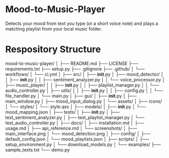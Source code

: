 # Mood-to-Music-Player
Detects your mood from text you type (or a short voice note) and plays a matching playlist from your local music folder.

# Respository Structure
mood-to-music-player/
│
├── README.md
├── LICENSE
├── requirements.txt
├── setup.py
├── .gitignore
├── .github/
│   └── workflows/
│       └── ci.yml
│
├── src/
│   ├── __init__.py
│   ├── mood_detector/
│   │   ├── __init__.py
│   │   ├── sentiment_analyzer.py
│   │   └── voice_processor.py
│   ├── music_player/
│   │   ├── __init__.py
│   │   ├── playlist_manager.py
│   │   └── audio_controller.py
│   ├── utils/
│   │   ├── __init__.py
│   │   ├── config.py
│   │   └── file_handler.py
│   └── main.py
│
├── gui/
│   ├── __init__.py
│   ├── main_window.py
│   ├── mood_input_dialog.py
│   └── assets/
│       ├── icons/
│       └── styles/
│           └── style.qss
│
├── models/
│   ├── __init__.py
│   └── mood_mapping.json
│
├── tests/
│   ├── __init__.py
│   ├── test_sentiment_analyzer.py
│   ├── test_playlist_manager.py
│   └── test_audio_controller.py
│
├── docs/
│   ├── installation.md
│   ├── usage.md
│   ├── api_reference.md
│   └── screenshots/
│       ├── main_interface.png
│       └── mood_detection.png
│
├── config/
│   ├── default_config.json
│   └── mood_playlists.json
│
├── scripts/
│   ├── setup_environment.py
│   └── download_models.py
│
└── examples/
    ├── sample_texts.txt
    └── demo.py
